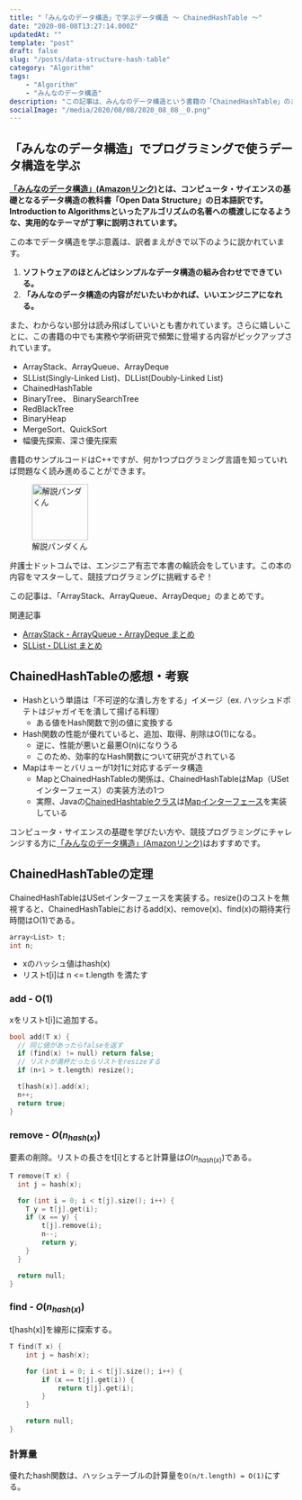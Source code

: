 ```yaml
---
title: "「みんなのデータ構造」で学ぶデータ構造 〜 ChainedHashTable 〜"
date: "2020-08-08T13:27:14.000Z"
updatedAt: ""
template: "post"
draft: false
slug: "/posts/data-structure-hash-table"
category: "Algorithm"
tags:
    - "Algorithm"
    - "みんなのデータ構造"
description: "この記事は、みんなのデータ構造という書籍の「ChainedHashTable」のまとめです。"
socialImage: "/media/2020/08/08/2020_08_08__0.png"
---
```


## 「みんなのデータ構造」でプログラミングで使うデータ構造を学ぶ
**[「みんなのデータ構造」(Amazonリンク)](https://amzn.to/3gw6G55)とは、コンピュータ・サイエンスの基礎となるデータ構造の教科書「Open Data Structure」の日本語訳です。Introduction to Algorithmsといったアルゴリズムの名著への橋渡しになるような、実用的なテーマが丁寧に説明されています。**

この本でデータ構造を学ぶ意義は、訳者まえがきで以下のように説かれています。

1. **ソフトウェアのほとんどはシンプルなデータ構造の組み合わせでできている。**
1. **「みんなのデータ構造の内容がだいたいわかれば、いいエンジニアになれる。**

また、わからない部分は読み飛ばしていいとも書かれています。さらに嬉しいことに、この書籍の中でも実務や学術研究で頻繁に登場する内容がピックアップされています。

- ArrayStack、ArrayQueue、ArrayDeque
- SLList(Singly-Linked List)、DLList(Doubly-Linked List)
- ChainedHashTable
- BinaryTree、 BinarySearchTree
- RedBlackTree
- BinaryHeap
- MergeSort、QuickSort
- 幅優先探索、深さ優先探索

書籍のサンプルコードはC++ですが、何か1つプログラミング言語を知っていれば問題なく読み進めることができます。

<div class="explain">
  <figure class="explain__figure">
    <div class="explain__figureWrapper">
      <img class="explain__figureImage" src="/photo.jpg" alt="解説パンダくん" width="100" height="100" data-lazy-loaded="true">
    </div>
    <figcaption class="explain__figureCaption">解説パンダくん</figcaption>
  </figure>
  <div class="explain__paragraphWrapper">
    <p class="explain__paragraphContent">弁護士ドットコムでは、エンジニア有志で本書の輪読会をしています。この本の内容をマスターして、競技プログラミングに挑戦するぞ！</p>
  </div>
</div>

この記事は、「ArrayStack、ArrayQueue、ArrayDeque」のまとめです。

関連記事
- [ArrayStack・ArrayQueue・ArrayDeque まとめ](/posts/data-structure-array)
- [SLList・DLList まとめ](/posts/data-structure-linked-list)

## ChainedHashTableの感想・考察
- Hashという単語は「不可逆的な潰し方をする」イメージ（ex. ハッシュドポテトはジャガイモを潰して揚げる料理）
  - ある値をHash関数で別の値に変換する
- Hash関数の性能が優れていると、追加、取得、削除はO(1)になる。
  - 逆に、性能が悪いと最悪O(n)になりうる
  - このため、効率的なHash関数について研究がされている
- Mapはキーとバリューが1対1に対応するデータ構造
  - MapとChainedHashTableの関係は、ChainedHashTableはMap（USetインターフェース）の実装方法の1つ
  - 実際、Javaの[ChainedHashtableクラス](http://www.cs.williams.edu/~bailey/JavaStructures/doc/structure/structure/ChainedHashtable.html)は[Mapインターフェース](http://www.cs.williams.edu/~bailey/JavaStructures/doc/structure/structure/Map.html)を実装している

コンピュータ・サイエンスの基礎を学びたい方や、競技プログラミングにチャレンジする方に[「みんなのデータ構造」(Amazonリンク)](https://amzn.to/3gw6G55)はおすすめです。

## ChainedHashTableの定理
ChainedHashTableはUSetインターフェースを実装する。resize()のコストを無視すると、ChainedHashTableにおけるadd(x)、remove(x)、find(x)の期待実行時間はO(1)である。

```cpp
array<List> t;
int n;
```

- xのハッシュ値はhash(x)
- リストt[i]は n <= t.length を満たす

### add - O(1)
xをリストt[i]に追加する。

```cpp
bool add(T x) {
  // 同じ値があったらfalseを返す
  if (find(x) != null) return false;
  // リストが満杯だったらリストをresizeする
  if (n+1 > t.length) resize();

  t[hash(x)].add(x);
  n++;
  return true;
}
```

### remove - $O(n_{hash(x)})$
要素の削除。リストの長さをt[i]とすると計算量は$O(n_{hash(x)})$である。

```cpp
T remove(T x) {
  int j = hash(x);

  for (int i = 0; i < t[j].size(); i++) {
  	T y = t[j].get(i);
  	if (x == y) {
  		t[j].remove(i);
  		n--;
  		return y;
  	}
  }

  return null;
}
```

### find - $O(n_{hash(x)})$
t[hash(x)]を線形に探索する。

```cpp
T find(T x) {
	int j = hash(x);

	for (int i = 0; i < t[j].size(); i++) {
		if (x == t[j].get(i)) {
			return t[j].get(i);
		}
	}

	return null;
}
```

### 計算量
優れたhash関数は、ハッシュテーブルの計算量を`O(n/t.length) = O(1)`にする。
